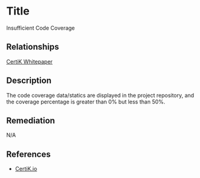 # Title 
Insufficient Code Coverage

## Relationships 
[CertiK Whitepaper](https://certik.foundation/whitepaper)

## Description 
The code coverage data/statics are displayed in the project repository, and the coverage percentage is greater than 0% but less than 50%.

## Remediation
N/A

## References 
* [CertiK.io](https://certik.io)
